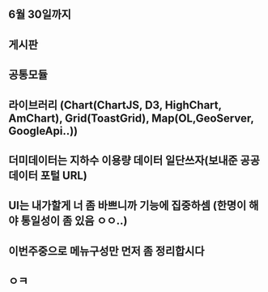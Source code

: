 ## 6월 30일까지
## 게시판
## 공통모듈
## 라이브러리 (Chart(ChartJS, D3, HighChart, AmChart), Grid(ToastGrid), Map(OL,GeoServer, GoogleApi..))
## 더미데이터는 지하수 이용량 데이터 일단쓰자(보내준 공공데이터 포털 URL)
## UI는 내가할게 너 좀 바쁘니까 기능에 집중하셈 (한명이 해야 통일성이 좀 있음 ㅇㅇ..)
## 이번주중으로 메뉴구성만 먼저 좀 정리합시다
## ㅇㅋ
